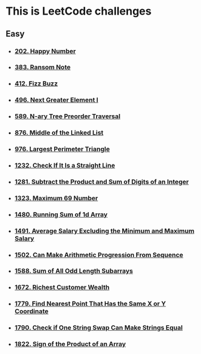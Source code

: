 # This is LeetCode challenges


## Easy

- ### [202. Happy Number](./Swift/Easy/202.Happy_Number.md)
- ### [383. Ransom Note](./Swift/Easy/383.Ransom_Note.md)
- ### [412. Fizz Buzz](./Swift/Easy/412.Fizz_Buzz.md)
- ### [496. Next Greater Element I](./Swift/Easy/496.Next_Greater_Element_I.md)
- ### [589. N-ary Tree Preorder Traversal](./Swift/Easy/589.N-ary_Tree_Preorder_Traversal.md)
- ### [876. Middle of the Linked List](./Swift/Easy/876.Middle_of_the_Linked_List.md)
- ### [976. Largest Perimeter Triangle](./Swift/Easy/976.Largest_Perimeter_Triangle.md)
- ### [**1232. Check If It Is a Straight Line**](./Swift/Easy/1232.Check_If_It_Is_a_Straight_Line.md)
- ### [1281. Subtract the Product and Sum of Digits of an Integer](./Swift/Easy/1281.Subtract_the_Product_and_Sum_of_Digits_of_an_Integer.md)
- ### [1323. Maximum 69 Number](./Swift/Easy/1323.Maximum_69_Number.md)
- ### [1480. Running Sum of 1d Array](./Swift/Easy/1480.Running_sum_of_1d_Array.md)
- ### [1491. Average Salary Excluding the Minimum and Maximum Salary](./Swift/Easy/1491.Average_Salary_Excluding_the_Minimum_and_Maximum_Salary.md)
- ### [1502. Can Make Arithmetic Progression From Sequence](./Swift/Easy/1502.Can_Make_Arithmetic_Progression_From_Sequence.md)
- ### [**1588. Sum of All Odd Length Subarrays**](./Swift/Easy/1588.Sum_of_All_Odd_Length_Subarrays.md)
- ### [1672. Richest Customer Wealth](./Swift/Easy/1672.Richest_Customer_Wealth.md)
- ### [1779. Find Nearest Point That Has the Same X or Y Coordinate](./Swift/Easy/1779.Find_Nearest_Point_That_as_the_Same_X_or_Y_Coordinate.md)
- ### [1790. Check if One String Swap Can Make Strings Equal](./Swift/Easy/1790.Check_if_One_String_Swap_Can_Make_Strings_Equal.md)
- ### [1822. Sign of the Product of an Array](./Swift/Easy/1822.Sign_of_the_Product_of_an_Array)